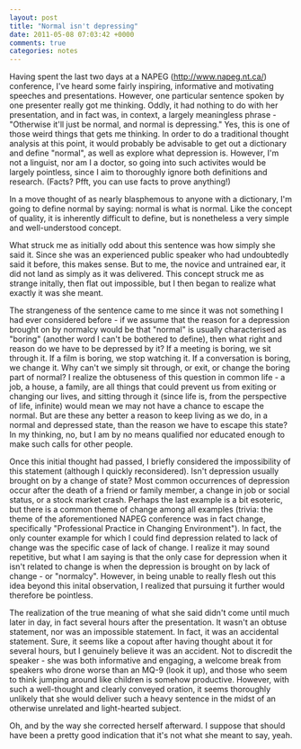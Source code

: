 ```yaml
---
layout: post
title: "Normal isn't depressing"
date: 2011-05-08 07:03:42 +0000
comments: true
categories: notes
---
```


Having spent the last two days at a NAPEG (http://www.napeg.nt.ca/) conference, I've heard some fairly inspiring, informative and motivating speeches and presentations. However, one particular sentence spoken by one presenter really got me thinking. Oddly, it had nothing to do with her presentation, and in fact was, in context, a largely meaningless phrase - "Otherwise it'll just be normal, and normal is depressing." Yes, this is one of those weird things that gets me thinking. In order to do a traditional thought analysis at this point, it would probably be advisable to get out a dictionary and define "normal", as well as explore what depression is. However, I'm not a linguist, nor am I a doctor, so going into such activites would be largely pointless, since I aim to thoroughly ignore both definitions and research. (Facts? Pfft, you can use facts to prove anything!)

In a move thought of as nearly blasphemous to anyone with a dictionary, I'm going to define normal by saying: normal is what is normal. Like the concept of quality, it is inherently difficult to define, but is nonetheless a very simple and well-understood concept.

What struck me as initially odd about this sentence was how simply she said it. Since she was an experienced public speaker who had undoubtedly said it before, this makes sense. But to me, the novice and untrained ear, it did not land as simply as it was delivered. This concept struck me as strange initally, then flat out impossible, but I then began to realize what exactly it was she meant.

The strangeness of the sentence came to me since it was not something I had ever considered before - if we assume that the reason for a depression brought on by normalcy would be that "normal" is usually characterised as "boring" (another word I can't be bothered to define), then what right and reason do we have to be depressed by it? If a meeting is boring, we sit through it. If a film is boring, we stop watching it. If a conversation is boring, we change it. Why can't we simply sit through, or exit, or change the boring part of normal? I realize the obtuseness of this question in common life - a job, a house, a family, are all things that could prevent us from exiting or changing our lives, and sitting through it (since life is, from the perspective of life, infinite) would mean we may not have a chance to escape the normal. But are these any better a reason to keep living as we do, in a normal and depressed state, than the reason we have to escape this state? In my thinking, no, but I am by no means qualified nor educated enough to make such calls for other people.

Once this initial thought had passed, I briefly considered the impossibility of this statement (although I quickly reconsidered). Isn't depression usually brought on by a change of state? Most common occurrences of depression occur after the death of a friend or family member, a change in job or social status, or a stock market crash. Perhaps the last example is a bit esoteric, but there is a common theme of change among all examples (trivia: the theme of the aforementioned NAPEG conference was in fact change, specifically "Professional Practice in Changing Environment"). In fact, the only counter example for which I could find depression related to lack of change was the specific case of lack of change. I realize it may sound repetitive, but what I am saying is that the only case for depression when it isn't related to change is when the depression is brought on by lack of change - or "normalcy". However, in being unable to really flesh out this idea beyond this inital observation, I realized that pursuing it further would therefore be pointless.

The realization of the true meaning of what she said didn't come until much later in day, in fact several hours after the presentation. It wasn't an obtuse statement, nor was an impossible statement. In fact, it was an accidental statement. Sure, it seems like a copout after having thought about it for several hours, but I genuinely believe it was an accident. Not to discredit the speaker - she was both informative and engaging, a welcome break from speakers who drone worse than an MQ-9 (look it up), and those who seem to think jumping around like children is somehow productive. However, with such a well-thought and clearly conveyed oration, it seems thoroughly unlikely that she would deliver such a heavy sentence in the midst of an otherwise unrelated and light-hearted subject.

Oh, and by the way she corrected herself afterward. I suppose that should have been a pretty good indication that it's not what she meant to say, yeah.